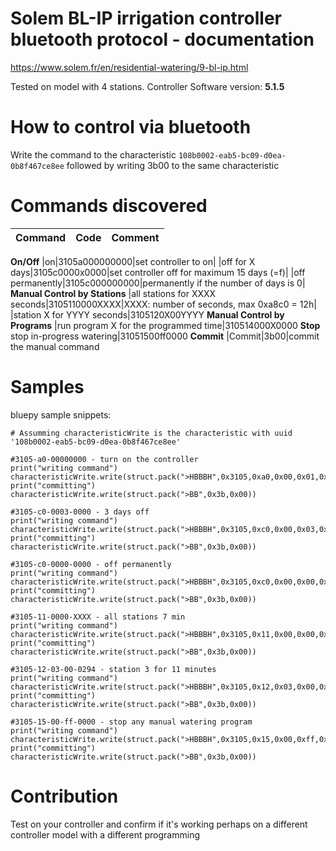 # Solem BL-IP irrigation controller bluetooth protocol - documentation

https://www.solem.fr/en/residential-watering/9-bl-ip.html

Tested on model with 4 stations. Controller Software version: **5.1.5**

# How to control via bluetooth
Write the command to the characteristic ```108b0002-eab5-bc09-d0ea-0b8f467ce8ee``` followed by writing 3b00 to the same characteristic

# Commands discovered
|Command|Code|Comment|
| --- | --- |---|
**On/Off**
|on|3105a000000000|set controller to on|
|off for X days|3105c0000x0000|set controller off for maximum 15 days (=f)|
|off permanently|3105c000000000|permanently if the number of days is 0|
**Manual Control by Stations**
|all stations for XXXX seconds|3105110000XXXX|XXXX: number of seconds, max 0xa8c0 = 12h|
|station X for YYYY seconds|3105120X00YYYY
**Manual Control by Programs**
|run program X for the programmed time|310514000X0000
**Stop**
stop in-progress watering|31051500ff0000
**Commit**
|Commit|3b00|commit the manual command



# Samples

bluepy sample snippets:

```
# Assumming characteristicWrite is the characteristic with uuid '108b0002-eab5-bc09-d0ea-0b8f467ce8ee'

#3105-a0-00000000 - turn on the controller
print("writing command")
characteristicWrite.write(struct.pack(">HBBBH",0x3105,0xa0,0x00,0x01,0x0000))
print("committing")
characteristicWrite.write(struct.pack(">BB",0x3b,0x00))

#3105-c0-0003-0000 - 3 days off
print("writing command")
characteristicWrite.write(struct.pack(">HBBBH",0x3105,0xc0,0x00,0x03,0x0000))
print("committing")
characteristicWrite.write(struct.pack(">BB",0x3b,0x00))

#3105-c0-0000-0000 - off permanently
print("writing command")
characteristicWrite.write(struct.pack(">HBBBH",0x3105,0xc0,0x00,0x00,0x0000))
print("committing")
characteristicWrite.write(struct.pack(">BB",0x3b,0x00))

#3105-11-0000-XXXX - all stations 7 min
print("writing command")
characteristicWrite.write(struct.pack(">HBBBH",0x3105,0x11,0x00,0x00,0x6270))
print("committing")
characteristicWrite.write(struct.pack(">BB",0x3b,0x00))

#3105-12-03-00-0294 - station 3 for 11 minutes
print("writing command")
characteristicWrite.write(struct.pack(">HBBBH",0x3105,0x12,0x03,0x00,0x0294))
print("committing")
characteristicWrite.write(struct.pack(">BB",0x3b,0x00))

#3105-15-00-ff-0000 - stop any manual watering program
print("writing command")
characteristicWrite.write(struct.pack(">HBBBH",0x3105,0x15,0x00,0xff,0x0000))
print("committing")
characteristicWrite.write(struct.pack(">BB",0x3b,0x00))
```
# Contribution
Test on your controller and confirm if it's working perhaps on a different controller model with a different programming
